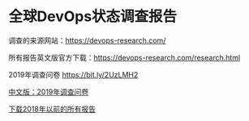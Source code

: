 # 全球DevOps状态调查报告

调查的来源网站：https://devops-research.com/

所有报告英文版官方下载：https://devops-research.com/research.html

2019年调查问卷 https://bit.ly/2UzLMH2

[中文版：2019年调查问卷](2019-chinese.md)

[下载2018年以前的所有报告](https://pan.baidu.com/s/1kaWg_Us4_TfRM90PFFPEiA#list/path=%2F)

